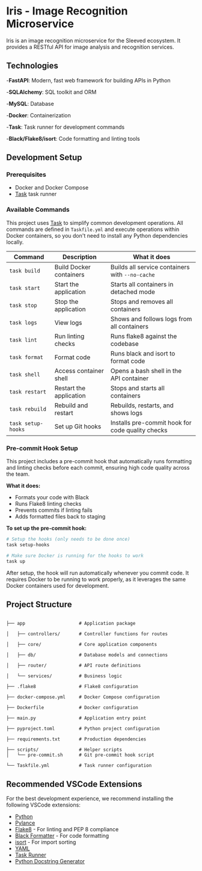 # Iris - Image Recognition Microservice

Iris is an image recognition microservice for the Sleeved ecosystem. It provides a RESTful API for image analysis and recognition services.

## Technologies

-**FastAPI**: Modern, fast web framework for building APIs in Python

-**SQLAlchemy**: SQL toolkit and ORM

-**MySQL**: Database

-**Docker**: Containerization

-**Task**: Task runner for development commands

-**Black/Flake8/isort**: Code formatting and linting tools

## Development Setup

### Prerequisites

- Docker and Docker Compose
- [Task](https://taskfile.dev/) task runner

### Available Commands

This project uses [Task](https://taskfile.dev/) to simplify common development operations. All commands are defined in `Taskfile.yml` and execute operations within Docker containers, so you don't need to install any Python dependencies locally.

| Command          | Description             | What it does                                      |
| ---------------- | ----------------------- | ------------------------------------------------- |
| `task build`   | Build Docker containers | Builds all service containers with `--no-cache` |
| `task start`      | Start the application   | Starts all containers in detached mode            |
| `task stop`    | Stop the application    | Stops and removes all containers                  |
| `task logs`    | View logs               | Shows and follows logs from all containers        |
| `task lint`    | Run linting checks      | Runs flake8 against the codebase                  |
| `task format`  | Format code             | Runs black and isort to format code               |
| `task shell`   | Access container shell  | Opens a bash shell in the API container           |
| `task restart` | Restart the application | Stops and starts all containers                   |
| `task rebuild` | Rebuild and restart     | Rebuilds, restarts, and shows logs                |
| `task setup-hooks` | Set up Git hooks | Installs pre-commit hook for code quality checks |

### Pre-commit Hook Setup

This project includes a pre-commit hook that automatically runs formatting and linting checks before each commit, ensuring high code quality across the team.

**What it does:**
- Formats your code with Black
- Runs Flake8 linting checks
- Prevents commits if linting fails
- Adds formatted files back to staging

**To set up the pre-commit hook:**

```bash
# Setup the hooks (only needs to be done once)
task setup-hooks

# Make sure Docker is running for the hooks to work
task up
```

After setup, the hook will run automatically whenever you commit code. It requires Docker to be running to work properly, as it leverages the same Docker containers used for development.

## Project Structure

```

├── app                    # Application package

│   ├── controllers/       # Controller functions for routes

│   ├── core/              # Core application components

│   ├── db/                # Database models and connections

│   ├── router/            # API route definitions

│   └── services/          # Business logic

├── .flake8                # Flake8 configuration

├── docker-compose.yml     # Docker Compose configuration

├── Dockerfile             # Docker configuration

├── main.py                # Application entry point

├── pyproject.toml         # Python project configuration

├── requirements.txt       # Production dependencies

├── scripts/               # Helper scripts
│   └── pre-commit.sh      # Git pre-commit hook script

└── Taskfile.yml           # Task runner configuration

```

## Recommended VSCode Extensions

For the best development experience, we recommend installing the following VSCode extensions:

- [Python](https://marketplace.visualstudio.com/items?itemName=ms-python.python)
- [Pylance](https://marketplace.visualstudio.com/items?itemName=ms-python.vscode-pylance)
- [Flake8](https://marketplace.visualstudio.com/items?itemName=ms-python.flake8) - For linting and PEP 8 compliance
- [Black Formatter](https://marketplace.visualstudio.com/items?itemName=ms-python.black-formatter) - For code formatting
- [isort](https://marketplace.visualstudio.com/items?itemName=ms-python.isort) - For import sorting
- [YAML](https://marketplace.visualstudio.com/items?itemName=redhat.vscode-yaml)
- [Task Runner](https://marketplace.visualstudio.com/items?itemName=spmeesseman.vscode-taskexplorer)
- [Python Docstring Generator](https://marketplace.visualstudio.com/items?itemName=njpwerner.autodocstring)